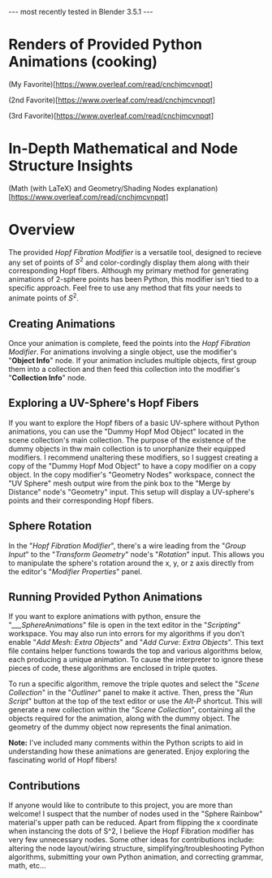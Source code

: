 --- most recently tested in Blender 3.5.1 ---

# **Renders of Provided Python Animations (cooking)**
(My Favorite)[https://www.overleaf.com/read/cnchjmcvnpqt]

(2nd Favorite)[https://www.overleaf.com/read/cnchjmcvnpqt]

(3rd Favorite)[https://www.overleaf.com/read/cnchjmcvnpqt]

# **In-Depth Mathematical and Node Structure Insights**
(Math (with LaTeX) and Geometry/Shading Nodes explanation)[https://www.overleaf.com/read/cnchjmcvnpqt]

# **Overview**
The provided *Hopf Fibration Modifier* is a versatile tool, designed to recieve any set of points of $S^2$ and color-cordingly display them along with their corresponding Hopf fibers. Although my primary method for generating animations of 2-sphere points has been Python, this modifier isn't tied to a specific approach. Feel free to use any method that fits your needs to animate points of $S^2$.

## **Creating Animations**

Once your animation is complete, feed the points into the *Hopf Fibration Modifier*. For animations involving a single object, use the modifier's "**Object Info**" node. If your animation includes multiple objects, first group them into a collection and then feed this collection into the modifier's "**Collection Info**" node.

## **Exploring a UV-Sphere's Hopf Fibers**

If you want to explore the Hopf fibers of a basic UV-sphere without Python animations, you can use the "Dummy Hopf Mod Object" located in the scene collection's main collection. The purpose of the existence of the dummy objects in thw main collection is to unorphanize their equipped modifiers. I recommend unaltering these modifiers, so I suggest creating a copy of the "Dummy Hopf Mod Object" to have a copy modifier on a copy object. In the copy modifier's "Geometry Nodes" workspace, connect the "UV Sphere" mesh output wire from the pink box to the "Merge by Distance" node's "Geometry" input. This setup will display a UV-sphere's points and their corresponding Hopf fibers.

## **Sphere Rotation**

In the "*Hopf Fibration Modifier*", there's a wire leading from the "*Group Input*" to the "*Transform Geometry*" node's "*Rotation*" input. This allows you to manipulate the sphere's rotation around the x, y, or z axis directly from the editor's "*Modifier Properties*" panel.

## **Running Provided Python Animations**

If you want to explore animations with python, ensure the "*___SphereAnimations*" file is open in the text editor in the "*Scripting*" workspace. You may also run into errors for my algorithms if you don't enable "*Add Mesh: Extra Objects*" and "*Add Curve: Extra Objects*". This text file contains helper functions towards the top and various algorithms below, each producing a unique animation. To cause the interpreter to ignore these pieces of code, these algorithms are enclosed in triple quotes.

To run a specific algorithm, remove the triple quotes and select the "*Scene Collection*" in the "*Outliner*" panel to make it active. Then, press the "*Run Script*" button at the top of the text editor or use the *Alt-P* shortcut. This will generate a new collection within the "*Scene Collection*", containing all the objects required for the animation, along with the dummy object. The geometry of the dummy object now represents the final animation.

**Note:** I've included many comments within the Python scripts to aid in understanding how these animations are generated. Enjoy exploring the fascinating world of Hopf fibers!

## **Contributions**

If anyone would like to contribute to this project, you are more than welcome! I suspect that the number of nodes used in the "Sphere Rainbow" material's upper path can be reduced. Apart from flipping the x coordinate when instancing the dots of S^2, I believe the Hopf Fibration modifier has very few unnecessary nodes. Some other ideas for contributions include: altering the node layout/wiring structure, simplifying/troubleshooting Python algorithms, submitting your own Python animation, and correcting grammar, math, etc...




















